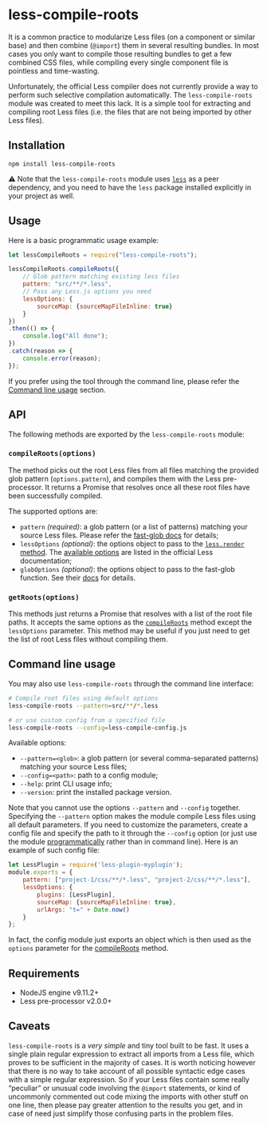 # less-compile-roots

It is a common practice to modularize Less files (on a component or similar base) and then combine (`@import`) them in several resulting bundles. In most cases you only want to compile those resulting bundles to get a few combined CSS files, while compiling every single component file is pointless and time-wasting.

Unfortunately, the official Less compiler does not currently provide a way to perform such selective compilation automatically. The `less-compile-roots` module was created to meet this lack. It is a simple tool for extracting and compiling root Less files (i.e. the files that are not being imported by other Less files).

## Installation

```
npm install less-compile-roots
```

:warning: Note that the `less-compile-roots` module uses [`less`](https://www.npmjs.com/package/less) as a peer dependency, and you need to have the `less` package installed explicitly in your project as well.

## Usage

Here is a basic programmatic usage example:

```javascript
let lessCompileRoots = require("less-compile-roots");

lessCompileRoots.compileRoots({
    // Glob pattern matching existing less files
    pattern: "src/**/*.less",
    // Pass any Less.js options you need
    lessOptions: {
        sourceMap: {sourceMapFileInline: true}
    }
})
.then(() => {
    console.log("All done");
})
.catch(reason => {
    console.error(reason);
});
```

If you prefer using the tool through the command line, please refer the [Command line usage](#command-line-usage) section.

## API

The following methods are exported by the `less-compile-roots` module:

### `compileRoots(options)`

The method picks out the root Less files from all files matching the provided glob pattern (`options.pattern`), and compiles them with the Less pre-processor. It returns a Promise that resolves once all these root files have been successfully compiled.

The supported options are:

* `pattern` _(required)_: a glob pattern (or a list of patterns) matching your source Less files. Please refer the [fast-glob docs](https://github.com/mrmlnc/fast-glob#patterns) for details;
* `lessOptions` _(optional)_: the options object to pass to the [`less.render` method](http://lesscss.org/usage/#programmatic-usage). The [available options](http://lesscss.org/usage/#less-options) are listed in the official Less documentation;
* `globOptions` _(optional)_: the options object to pass to the fast-glob function. See their [docs](https://github.com/mrmlnc/fast-glob#options-1) for details.

### `getRoots(options)`

This methods just returns a Promise that resolves with a list of the root file paths. It accepts the same options as the [`compileRoots`](#compilerootsoptions) method except the `lessOptions` parameter. This method may be useful if you just need to get the list of root Less files without compiling them.

## Command line usage

You may also use `less-compile-roots` through the command line interface:

```sh
# Compile root files using default options
less-compile-roots --pattern=src/**/*.less

# or use custom config from a specified file
less-compile-roots --config=less-compile-config.js
```

Available options:

* `--pattern=<glob>`: a glob pattern (or several comma-separated patterns) matching your source Less files;
* `--config=<path>`: path to a config module;
* `--help`: print CLI usage info;
* `--version`: print the installed package version.

Note that you cannot use the options `--pattern` and `--config` together. Specifying the `--pattern` option makes the module compile Less files using all default parameters. If you need to customize the parameters, create a config file and specify the path to it through the `--config` option (or just use the module [programmatically](#api) rather than in command line). Here is an example of such config file:

```javascript
let LessPlugin = require('less-plugin-myplugin');
module.exports = {
    pattern: ["project-1/css/**/*.less", "project-2/css/**/*.less"],
    lessOptions: {
        plugins: [LessPlugin],
        sourceMap: {sourceMapFileInline: true},
        urlArgs: "t=" + Date.now()
    }
};
```

In fact, the config module just exports an object which is then used as the `options` parameter for the [compileRoots](#compilerootsoptions) method.

## Requirements

* NodeJS engine v9.11.2+
* Less pre-processor v2.0.0+

## Caveats

`less-compile-roots` is a *very simple* and tiny tool built to be fast. It uses a single plain regular expression to extract all imports from a Less file, which proves to be sufficient in the majority of cases. It is worth noticing however that there is no way to take account of all possible syntactic edge cases with a simple regular expression. So if your Less files contain some really “peculiar” or unusual code involving the `@import` statements, or kind of uncommonly commented out code mixing the imports with other stuff on one line, then please pay greater attention to the results you get, and in case of need just simplify those confusing parts in the problem files.

